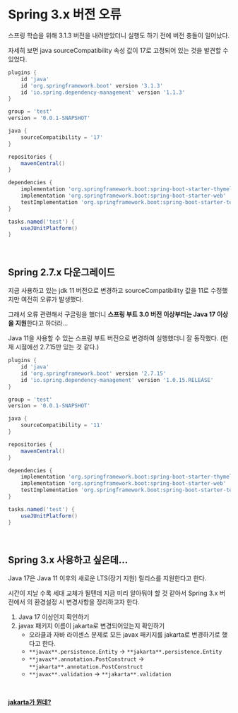 # Spring 3.x 버전 오류

스프링 학습을 위해  3.1.3 버전을 내려받았더니 실행도 하기 전에 버전 충돌이 일어났다. 

자세히 보면 java sourceCompatibility 속성 값이 17로 고정되어 있는 것을 발견할 수 있었다.

```groovy
plugins {
    id 'java'
    id 'org.springframework.boot' version '3.1.3'
    id 'io.spring.dependency-management' version '1.1.3'
}

group = 'test'
version = '0.0.1-SNAPSHOT'

java {
    sourceCompatibility = '17'
}

repositories {
    mavenCentral()
}

dependencies {
    implementation 'org.springframework.boot:spring-boot-starter-thymeleaf'
    implementation 'org.springframework.boot:spring-boot-starter-web'
    testImplementation 'org.springframework.boot:spring-boot-starter-test'
}

tasks.named('test') {
    useJUnitPlatform()
}
```

&nbsp;

## Spring 2.7.x 다운그레이드

지금 사용하고 있는 jdk 11 버전으로 변경하고  sourceCompatibility 값을 11로 수정했지만 여전히 오류가 발생했다.

그래서 오류 관련해서 구글링을 했더니 **스프링 부트 3.0 버전 이상부터는 Java 17 이상을 지원**한다고 하더라…

Java 11을 사용할 수 있는 스프링 부트 버전으로 변경하여 실행했더니 잘 동작했다. (현재 시점에선 2.7.15만 있는 것 같다.)

```groovy
plugins {
    id 'java'
    id 'org.springframework.boot' version '2.7.15'
    id 'io.spring.dependency-management' version '1.0.15.RELEASE'
}

group = 'test'
version = '0.0.1-SNAPSHOT'

java {
    sourceCompatibility = '11'
}

repositories {
    mavenCentral()
}

dependencies {
    implementation 'org.springframework.boot:spring-boot-starter-thymeleaf'
    implementation 'org.springframework.boot:spring-boot-starter-web'
    testImplementation 'org.springframework.boot:spring-boot-starter-test'
}

tasks.named('test') {
    useJUnitPlatform()
}
```

&nbsp;

## Spring 3.x 사용하고 싶은데…

Java 17은 Java 11 이후의 새로운 LTS(장기 지원) 릴리스를 지원한다고 한다.

시간이 지날 수록 세대 교체가 될텐데 지금 미리 알아둬야 할 것 같아서 Spring 3.x 버전에서 의 환경설정 시 변경사항을 정리하고자 한다.

1. Java 17 이상인지 확인하기
2. javax 패키지 이름이 jakarta로 변경되어있는지 확인하기
    - 오라클과 자바 라이센스 문제로 모든 javax 패키지를 jakarta로 변경하기로 했다고 한다.
    - `**javax**.persistence.Entity` → `**jakarta**.persistence.Entity`
    - `**javax**.annotation.PostConstruct` → `**jakarta**.annotation.PostConstruct`
    - `**javax**.validation` → `**jakarta**.validation`

&nbsp;

[**jakarta가 뭔데?**](https://www.samsungsds.com/kr/insights/java_jakarta.html)